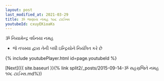 ```yaml
---
layout: post
last_modified_at: 2021-03-29
title: ૐ જણાય નમહ ૧૦૮ ટાઈમ્સ
youtubeId: cxuyEKioaKs
---
```

 
 
 ૐ નિયામેન્દ્ર વર્ધનયા નમહ  
 
 -  જે તપસ્યા દ્વારા તેની બધી ઇન્દ્રિયોને નિયંત્રિત કરે છે 
 
  
 
  
 
 
 
 
 
 


{% include youtubePlayer.html id=page.youtubeId %}
 
[Next]({{ site.baseurl }}{% link  split2/_posts/2015-09-14-ૐ સહસ્રજિતે નમહ ૧૦૮ ટાઈમ્સ.md%})
 
